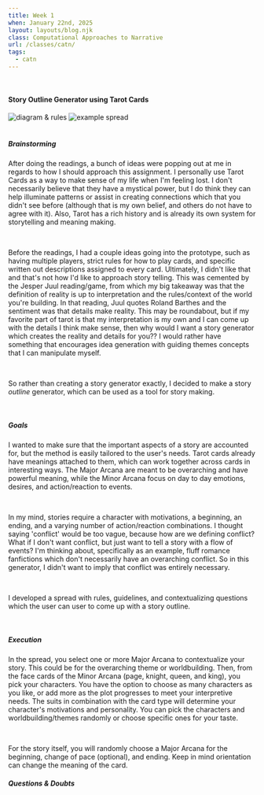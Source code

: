 ```yaml
---
title: Week 1
when: January 22nd, 2025
layout: layouts/blog.njk
class: Computational Approaches to Narrative
url: /classes/catn/
tags:
  - catn
---
```



<br>

#### Story Outline Generator using Tarot Cards

<div class="img-div">
<img class="blog-img" alt="diagram & rules" src="https://cdn.glitch.me/d7ac8ce9-d6b5-4915-b92c-e6f0bf0d0c29/IMG_5766.JPG?v=1738018147468">
<img class="blog-img" alt="example spread" src="https://cdn.glitch.me/d7ac8ce9-d6b5-4915-b92c-e6f0bf0d0c29/IMG_5764.JPG?v=1738018141465">

  </div>
 <br>

##### Brainstorming

After doing the readings, a bunch of ideas were popping out at me in regards to how I should approach this assignment. 
I personally use Tarot Cards as a way to make sense of my life when I'm feeling lost. I don't necessarily believe that they have a mystical power, but 
I do think they can help illuminate patterns or assist in creating connections which that you didn't see before (although that is my own belief, and others do not have to agree with it).
Also, Tarot has a <a target="_blank" src="https://3quarksdaily.com/3quarksdaily/2022/02/the-tarot-narrative-therapy-self-making.html">rich history</a> and is already its own system for storytelling and 
meaning making. 

<br>

Before the readings, I had a couple ideas going into the prototype, such as having multiple players, strict rules for how to play cards, and specific written out descriptions assigned to every card. 
Ultimately, I didn't like that and that's not how I'd like to approach story telling. This was cemented by the Jesper Juul reading/game, from which my big takeaway 
was that the definition of reality is up to interpretation and the rules/context of the world you're building. In that reading, Juul quotes
Roland Barthes and the sentiment was that details make reality. This may be roundabout, but if my favorite part of tarot is that my interpretation is my own and I can come up with 
the details I think make sense, then why would I want a story generator which creates the reality and details for you?? I would rather have something that 
encourages idea generation with guiding themes concepts that I can manipulate myself. 

<br>

So rather than creating a story generator exactly, I decided to make a story <i>outline</i> generator, which 
can be used as a tool for story making. 

<br>

##### Goals

I wanted to make sure that the important aspects of a story are accounted for, but the method is easily tailored to the user's needs. 
Tarot cards already have meanings attached to them, which can work together across cards in interesting ways. The Major Arcana are meant to be 
overarching and have powerful meaning, while the Minor Arcana focus on day to day emotions, desires, and action/reaction to events. 

<br>

In my mind, stories require a character with motivations, a beginning, an ending, and a varying number of action/reaction combinations. 
I thought saying 'conflict' would be too vague, because how are we defining conflict? What if I don't want conflict, but just want to tell a story with a flow of events? 
I'm thinking about, specifically as an example, fluff romance fanfictions which don't necessarily have an overarching conflict. So in this generator, 
I didn't want to imply that conflict was entirely necessary. 

<br>

I developed a spread with rules, guidelines, and contextualizing questions which the user can user to come up with a story outline. 

<br>

##### Execution

In the spread, you select one or more Major Arcana to contextualize your story. This could be for the overarching theme or worldbuilding.
Then, from the face cards of the Minor Arcana (page, knight, queen, and king), you pick your characters. You have the option to choose as many characters as you like, or add more as the plot
progresses to meet your interpretive needs. The suits in combination with the card type will determine your character's motivations and personality. You can pick the characters and worldbuilding/themes randomly 
or choose specific ones for your taste. 

<br>

For the story itself, you will randomly choose a Major Arcana for the beginning, change of pace (optional), and ending. Keep in mind orientation can change the meaning of the card. 



##### Questions & Doubts
